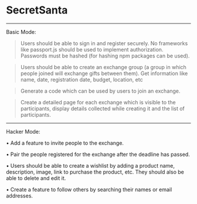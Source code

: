 # SecretSanta

---------------------------------------------------------------------------------------------------------------

Basic Mode:

> Users should be able to sign in and register securely. No frameworks like passport.js should be used to implement authorization. Passwords must be hashed (for hashing npm packages can be used).

> Users should be able to create an exchange group (a group in which people joined will exchange gifts between them). Get information like name, date, registration date, budget, location, etc

> Generate a code which can be used by users to join an exchange.

> Create a detailed page for each exchange which is visible to the participants, display details collected while creating it and the list of participants.

---------------------------------------------------------------------------------------------------------------

Hacker Mode:

• Add a feature to invite people to the exchange.

• Pair the people registered for the exchange after the deadline has passed.

• Users should be able to create a wishlist by adding a product name, description, image, link to purchase the product, etc. They should also be able to delete and edit it.

• Create a feature to follow others by searching their names or email addresses.
